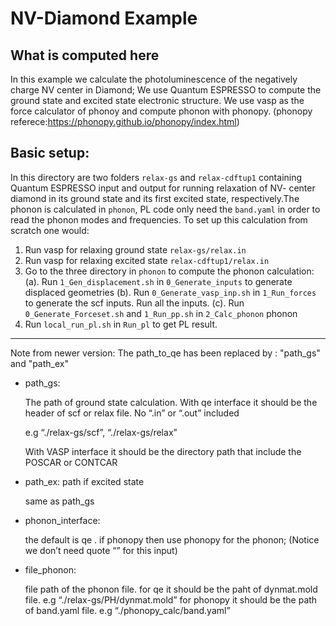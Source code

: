 NV-Diamond Example
===================================

What is computed here
-----------------------------------
In this example we calculate the photoluminescence of the negatively charge NV center in Diamond; We use Quantum ESPRESSO to compute the ground state and excited state electronic structure. We use vasp as the force calculator of phonoy and compute phonon with phonopy.  (phonopy referece:https://phonopy.github.io/phonopy/index.html)

Basic setup:
-----------------------------------
In this directory are two folders `relax-gs` and `relax-cdftup1` containing Quantum ESPRESSO input and output for running relaxation of NV- center diamond in its ground state and its first excited state, respectively.The phonon is calculated in `phonon`, PL code only need the `band.yaml` in order to read the phonon modes and frequencies. To set up this calculation from scratch one would:

1. Run vasp for relaxing ground state `relax-gs/relax.in`
2. Run vasp for relaxing excited state `relax-cdftup1/relax.in`
3. Go to the three directory in `phonon` to compute the phonon calculation:
    (a). Run `1_Gen_displacement.sh` in `0_Generate_inputs` to generate displaced geometries 
    (b). Run `0_Generate_vasp_inp.sh` in `1_Run_forces` to generate the scf inputs. Run all the inputs.
    (c). Run `0_Generate_Forceset.sh` and `1_Run_pp.sh` in `2_Calc_phonon` phonon
4. Run `local_run_pl.sh` in `Run_pl` to get PL result.

-----------------------------------
Note from newer version:
The path_to_qe has been replaced by : "path_gs" and "path_ex"
- path_gs:
    
    The path of ground state calculation. 
    With qe interface it should be the header of scf or relax file. No “.in” or “.out” included
    
    e.g “./relax-gs/scf”, “./relax-gs/relax”
    
    With VASP interface it should be the directory path that include the POSCAR or CONTCAR
    
- path_ex: path if excited state
    
    same as path_gs
    
- phonon_interface:
    
    the default is qe . if phonopy then use phonopy for the phonon;
    (Notice we don’t need quote “” for this input)
    
- file_phonon:
    
    file path of the phonon file. 
    for qe it should be the paht of dynmat.mold file. e.g “./relax-gs/PH/dynmat.mold”
    for phonopy it should be the path of band.yaml file. e.g “./phonopy_calc/band.yaml”